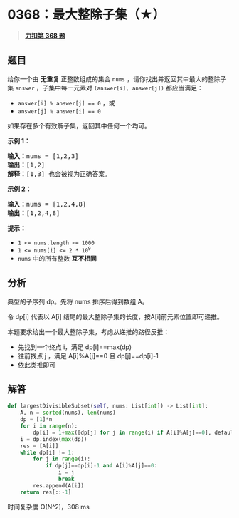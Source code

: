# 0368：最大整除子集（★）


> <u>**[力扣第 368 题](https://leetcode.cn/problems/largest-divisible-subset/)**</u>

## 题目

给你一个由 <strong>无重复</strong> 正整数组成的集合 <code>nums</code> ，请你找出并返回其中最大的整除子集 <code>answer</code> ，子集中每一元素对 <code>(answer[i], answer[j])</code> 都应当满足：
<ul>
<li><code>answer[i] % answer[j] == 0</code> ，或</li>
<li><code>answer[j] % answer[i] == 0</code></li>
</ul>

<p>如果存在多个有效解子集，返回其中任何一个均可。</p>



<p><strong>示例 1：</strong></p>

<pre>
<strong>输入：</strong>nums = [1,2,3]
<strong>输出：</strong>[1,2]
<strong>解释：</strong>[1,3] 也会被视为正确答案。
</pre>

<p><strong>示例 2：</strong></p>

<pre>
<strong>输入：</strong>nums = [1,2,4,8]
<strong>输出：</strong>[1,2,4,8]
</pre>



<p><strong>提示：</strong></p>

<ul>
<li><code>1 <= nums.length <= 1000</code></li>
<li><code>1 <= nums[i] <= 2 * 10<sup>9</sup></code></li>
<li><code>nums</code> 中的所有整数 <strong>互不相同</strong></li>
</ul>


## 分析

典型的子序列 dp。先将 nums 排序后得到数组 A。

令 dp[i] 代表以 A[i] 结尾的最大整除子集的长度，按A[i]前元素位置即可递推。

本题要求给出一个最大整除子集，考虑从递推的路径反推：
- 先找到一个终点 i，满足 dp[i]==max(dp)
- 往前找点 j ，满足 A[i]%A[j]==0 且 dp[j]==dp[i]-1
- 依此类推即可

## 解答

```python
def largestDivisibleSubset(self, nums: List[int]) -> List[int]:
    A, n = sorted(nums), len(nums)
    dp = [1]*n
    for i in range(n):
        dp[i] = 1+max([dp[j] for j in range(i) if A[i]%A[j]==0], default=0)
    i = dp.index(max(dp))
    res = [A[i]]
    while dp[i] != 1:
        for j in range(i):
            if dp[j]==dp[i]-1 and A[i]%A[j]==0:
                i = j
                break
        res.append(A[i])
    return res[::-1]
```
时间复杂度 O(N^2)，308 ms

